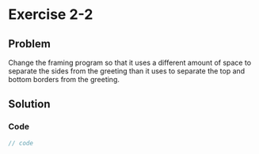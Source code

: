 # Exercise 2-2

## Problem
Change the framing program so that it uses a different amount of space to separate the sides from the greeting than it uses to separate the top and bottom borders from the greeting.

## Solution

### Code
```Cpp
// code
```
